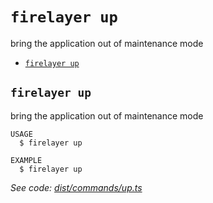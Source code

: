 `firelayer up`
==============

bring the application out of maintenance mode

* [`firelayer up`](#firelayer-up)

## `firelayer up`

bring the application out of maintenance mode

```
USAGE
  $ firelayer up

EXAMPLE
  $ firelayer up
```

_See code: [dist/commands/up.ts](https://github.com/firelayer/firelayer/blob/v1.0.0-alpha.18/dist/commands/up.ts)_
